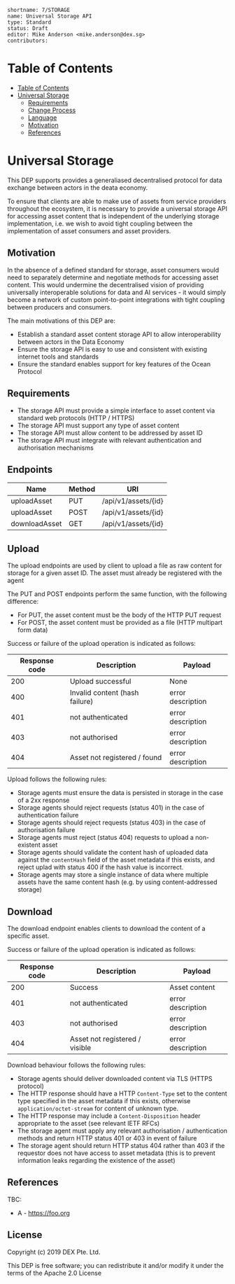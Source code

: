 ```
shortname: 7/STORAGE
name: Universal Storage API
type: Standard
status: Draft
editor: Mike Anderson <mike.anderson@dex.sg>
contributors: 
```

Table of Contents
=================

   * [Table of Contents](#table-of-contents)
   * [Universal Storage](#universal-storage)
      * [Requirements](#requirements)
      * [Change Process](#change-process)
      * [Language](#language)
      * [Motivation](#motivation)
      * [References](#references)


# Universal Storage 

This DEP supports provides a generaliased decentralised protocol for data exchange between actors in the deata economy.

To ensure that clients are able to make use of assets from service providers throughout the ecosystem, it is necessary
to provide a universal storage API for accessing asset content that is independent of the underlying storage implementation,
i.e. we wish to avoid tight coupling between the implementation of asset consumers and asset providers.

## Motivation

In the absence of a defined standard for storage, asset consumers would need to separately determine and negotiate
methods for accessing asset content. This would undermine the decentralised vision of providing universally interoperable
solutions for data and AI services - it would simply become a network of custom point-to-point integrations with
tight coupling between producers and consumers.

The main motivations of this DEP are:

* Establish a standard asset content storage API to allow interoperability between actors in the Data Economy
* Ensure the storage API is easy to use and consistent with existing internet tools and standards
* Ensure the standard enables support for key features of the Ocean Protocol


## Requirements

- The storage API must provide a simple interface to asset content via standard web protocols (HTTP / HTTPS)
- The storage API must support any type of asset content
- The storage API must allow content to be addressed by asset ID
- The storage API must integrate with relevant authentication and authorisation mechanisms

## Endpoints

| Name             | Method | URI                          |
|------------------|--------|------------------------------|
| uploadAsset      | PUT    | /api/v1/assets/{id}          |
| uploadAsset      | POST   | /api/v1/assets/{id}          |
| downloadAsset    | GET    | /api/v1/assets/{id}          |

## Upload

The upload endpoints are used by client to upload a file as raw content for storage for a given
asset ID. The asset must already be registered with the agent

The PUT and POST endpoints perform the same function, with the following difference:
- For PUT, the asset content must be the body of the HTTP PUT request
- For POST, the asset content must be provided as a file (HTTP multipart form data)

Success or failure of the upload operation is indicated as follows:

| Response code | Description                                       | Payload           |
|---------------|---------------------------------------------------|-------------------|
|           200 | Upload successful                                 | None              |
|           400 | Invalid content (hash failure)                    | error description |
|           401 | not authenticated                                 | error description |
|           403 | not authorised                                    | error description |
|           404 | Asset not registered / found                      | error description |


Upload follows the following rules:
- Storage agents must ensure the data is persisted in storage in the case of a 2xx response
- Storage agents should reject requests (status 401) in the case of authentication failure
- Storage agents should reject requests (status 403) in the case of authorisation failure
- Storage agents must reject (status 404) requests to upload a non-existent asset
- Storage agents should validate the content hash of uploaded data against the `contentHash` field of the asset metadata if this exists, and reject uplad with status 400 if the hash value is incorrect.
- Storage agents may store a single instance of data where multiple assets have the same content hash (e.g. by using content-addressed storage)


## Download

The download endpoint enables clients to download the content of a specific asset.

Success or failure of the upload operation is indicated as follows:

| Response code | Description                                       | Payload           |
|---------------|---------------------------------------------------|-------------------|
|           200 | Success                                           | Asset content     |
|           401 | not authenticated                                 | error description |
|           403 | not authorised                                    | error description |
|           404 | Asset not registered / visible                    | error description |


Download behaviour follows the following rules:
- Storage agents should deliver downloaded content via TLS (HTTPS protocol)
- The HTTP response should have a HTTP `Content-Type` set to the content type specified in the asset metadata if this exists, otherwise `application/octet-stream` for content of unknown type.
- The HTTP response may include a `Content-Disposition` header appropriate to the asset (see relevant IETF RFCs)
- The storage agent must apply any relevant authorisation / authentication methods and return HTTP status 401 or 403 in event of failure
- The storage agent should return HTTP status 404 rather than 403 if the requestor does not have access to asset metadata (this is to prevent information leaks regarding the existence of the asset)



## References

TBC:

* A - https://foo.org

## License

Copyright (c) 2019 DEX Pte. Ltd.

This DEP is free software; you can redistribute it and/or modify it under the terms of the Apache 2.0 License
